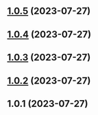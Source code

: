 

## [1.0.5](https://github.com/tisou1/test_release-it/compare/1.0.4...1.0.5) (2023-07-27)

## [1.0.4](https://github.com/tisou1/test_release-it/compare/1.0.3...1.0.4) (2023-07-27)

## [1.0.3](https://github.com/tisou1/test_release-it/compare/1.0.1...1.0.3) (2023-07-27)

## [1.0.2](https://github.com/tisou1/test_release-it/compare/1.0.1...1.0.2) (2023-07-27)

## 1.0.1 (2023-07-27)